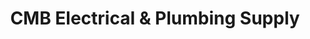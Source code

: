 ---
title: "CMB Electrical & Plumbing Supply"
url: /rosario/cmb-electrical-and-plumbing-supply/
shop: trade
---